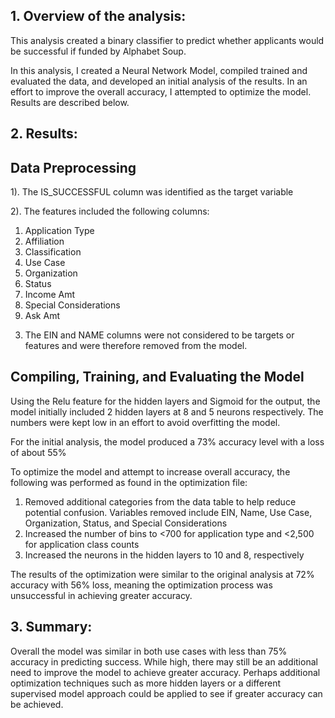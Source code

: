 ## 1.	Overview of the analysis:
This analysis created a binary classifier to predict whether applicants would be successful if funded by Alphabet Soup. 

In this analysis, I created a Neural Network Model, compiled trained and evaluated the data, and developed an initial analysis of the results. In an effort to improve the overall accuracy, I attempted to optimize the model. Results are described below. 

## 2.	Results:
## Data Preprocessing
1). The IS_SUCCESSFUL column was identified as the target variable

2). The features included the following columns:
1.	Application Type
2.	Affiliation
3.	Classification
4.	Use Case
5.	Organization
6.	Status
7.	Income Amt
8.	Special Considerations
9.	Ask Amt

3) The EIN and NAME columns were not considered to be targets or features and were therefore removed from the model.

## Compiling, Training, and Evaluating the Model
Using the Relu feature for the hidden layers and Sigmoid for the output, the model initially included 2 hidden layers at 8 and 5 neurons respectively. The numbers were kept low in an effort to avoid overfitting the model.

For the initial analysis, the model produced a 73% accuracy level with a loss of about 55%

To optimize the model and attempt to increase overall accuracy, the following was performed as found in the optimization file:
1.	Removed additional categories from the data table to help reduce potential confusion. Variables removed include EIN, Name, Use Case, Organization, Status, and Special Considerations
2.	Increased the number of bins to <700 for application type and <2,500 for application class counts
3.	Increased the neurons in the hidden layers to 10 and 8, respectively

The results of the optimization were similar to the original analysis at 72% accuracy with 56% loss, meaning the optimization process was unsuccessful in achieving greater accuracy. 

## 3.	Summary: 
Overall the model was similar in both use cases with less than 75% accuracy in predicting success. While high, there may still be an additional need to improve the model to achieve greater accuracy. Perhaps additional optimization techniques such as more hidden layers or a different supervised model approach could be applied to see if greater accuracy can be achieved. 
